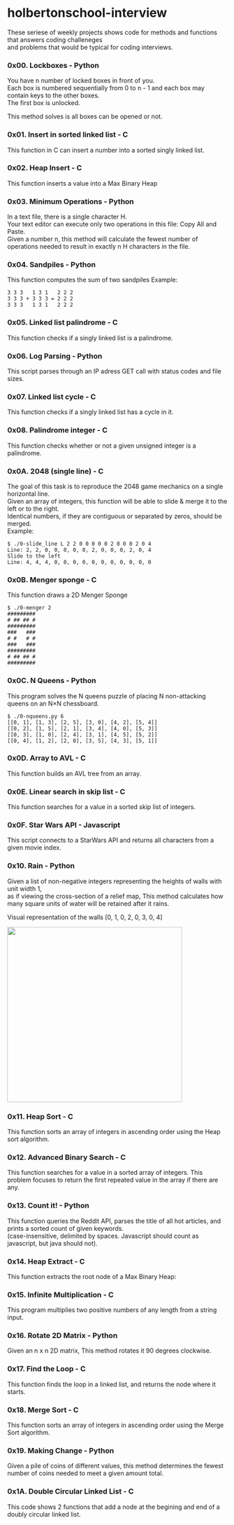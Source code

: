 # holbertonschool-interview

These seriese of weekly projects shows code for methods and functions that answers coding challeneges  
and problems that would be typical for coding interviews.

### 0x00. Lockboxes - Python
You have n number of locked boxes in front of you.  
Each box is numbered sequentially from 0 to n - 1 and each box may contain keys to the other boxes.  
The first box is unlocked.  

This method solves is all boxes can be opened or not.


### 0x01. Insert in sorted linked list - C
This function in C can insert a number into a sorted singly linked list. 

### 0x02. Heap Insert - C
This function inserts a value into a Max Binary Heap

### 0x03. Minimum Operations - Python
In a text file, there is a single character H.  
Your text editor can execute only two operations in this file: Copy All and Paste.  
Given a number n, this method will calculate the fewest number of operations needed to result in exactly n H characters in the file.

### 0x04. Sandpiles - Python
This function computes the sum of two sandpiles
Example:  
```
3 3 3   1 3 1   2 2 2
3 3 3 + 3 3 3 = 2 2 2
3 3 3   1 3 1   2 2 2
```

### 0x05. Linked list palindrome - C
This function checks if a singly linked list is a palindrome.

### 0x06. Log Parsing - Python
This script parses through an IP adress GET call with status codes and file sizes.

### 0x07. Linked list cycle - C
This function checks if a singly linked list has a cycle in it.

### 0x08. Palindrome integer - C
This function checks whether or not a given unsigned integer is a palindrome.

### 0x0A. 2048 (single line) - C
The goal of this task is to reproduce the 2048 game mechanics on a single horizontal line.  
Given an array of integers, this function will be able to slide & merge it to the left or to the right.  
Identical numbers, if they are contiguous or separated by zeros, should be merged.  
Example:
```
$ ./0-slide_line L 2 2 0 0 0 0 0 2 0 0 0 2 0 4
Line: 2, 2, 0, 0, 0, 0, 0, 2, 0, 0, 0, 2, 0, 4
Slide to the left
Line: 4, 4, 4, 0, 0, 0, 0, 0, 0, 0, 0, 0, 0, 0
```

### 0x0B. Menger sponge - C
This function draws a 2D Menger Sponge
```
$ ./0-menger 2
#########
# ## ## #
#########
###   ###
# #   # #
###   ###
#########
# ## ## #
#########
```

### 0x0C. N Queens - Python
This program solves the N queens puzzle of placing N non-attacking queens on an N×N chessboard.
```
$ ./0-nqueens.py 6
[[0, 1], [1, 3], [2, 5], [3, 0], [4, 2], [5, 4]]
[[0, 2], [1, 5], [2, 1], [3, 4], [4, 0], [5, 3]]
[[0, 3], [1, 0], [2, 4], [3, 1], [4, 5], [5, 2]]
[[0, 4], [1, 2], [2, 0], [3, 5], [4, 3], [5, 1]]
```

### 0x0D. Array to AVL - C
This function builds an AVL tree from an array.

### 0x0E. Linear search in skip list - C
This function searches for a value in a sorted skip list of integers.

### 0x0F. Star Wars API - Javascript
This script connects to a StarWars API and returns all characters from a given movie index.

### 0x10. Rain - Python
Given a list of non-negative integers representing the heights of walls with unit width 1,  
as if viewing the cross-section of a relief map, This method calculates how many square units of water will be retained after it rains.

Visual representation of the walls [0, 1, 0, 2, 0, 3, 0, 4]

<img src="https://i.imgur.com/GzNjCre.png" width="400">

### 0x11. Heap Sort - C
This function sorts an array of integers in ascending order using the Heap sort algorithm.

### 0x12. Advanced Binary Search - C
This function searches for a value in a sorted array of integers.
This problem focuses to return the first repeated value in the array if there are any.

### 0x13. Count it! - Python
This function queries the Reddit API, parses the title of all hot articles, and prints a sorted count of given keywords.  
(case-insensitive, delimited by spaces. Javascript should count as javascript, but java should not).

### 0x14. Heap Extract - C
This function extracts the root node of a Max Binary Heap:

### 0x15. Infinite Multiplication - C
This program multiplies two positive numbers of any length from a string input.

### 0x16. Rotate 2D Matrix - Python
Given an n x n 2D matrix, This method rotates it 90 degrees clockwise.

### 0x17. Find the Loop - C
This function finds the loop in a linked list, and returns the node where it starts.

### 0x18. Merge Sort - C
This function sorts an array of integers in ascending order using the Merge Sort algorithm.

### 0x19. Making Change - Python
Given a pile of coins of different values, this method determines the fewest number of coins needed to meet a given amount total.

### 0x1A. Double Circular Linked List - C
This code shows 2 functions that add a node at the begining and end of a doubly circular linked list.

